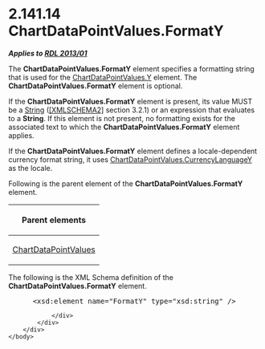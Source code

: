 <html dir="LTR" xmlns:mshelp="http://msdn.microsoft.com/mshelp" xmlns:ddue="http://ddue.schemas.microsoft.com/authoring/2003/5" xmlns:xlink="http://www.w3.org/1999/xlink" xmlns:tool="http://www.microsoft.com/tooltip">
    <head>
        <meta http-equiv="Content-Type" content="text/html; CHARSET=utf-8"></meta>
        <meta name="save" content="history"></meta>
        <title>2.141.14 ChartDataPointValues.FormatY</title>
        <xml>
            <mshelp:toctitle title="2.141.14 ChartDataPointValues.FormatY"></mshelp:toctitle>
            <mshelp:rltitle title="[MS-RDL]: ChartDataPointValues.FormatY"></mshelp:rltitle>
            <mshelp:keyword index="A" term="7cc5d32d-be32-4c7d-963c-c250c1bb4a4e"></mshelp:keyword>
            <mshelp:attr name="DCSext.ContentType" value="open specification"></mshelp:attr>
            <mshelp:attr name="AssetID" value="7cc5d32d-be32-4c7d-963c-c250c1bb4a4e"></mshelp:attr>
            <mshelp:attr name="TopicType" value="kbRef"></mshelp:attr>
            <mshelp:attr name="DCSext.Title" value="[MS-RDL]: ChartDataPointValues.FormatY" />
        </xml>
    </head>
    <body>
        <div id="header">
            <h1 class="heading">2.141.14 ChartDataPointValues.FormatY</h1>
        </div>
        <div id="mainSection">
            <div id="mainBody">
                <div id="allHistory" class="saveHistory"></div>
                <div id="sectionSection0" class="section" name="collapseableSection">
                    

<p><b><i>Applies to </i></b><a href="c5c219b8-4b13-4c49-9c86-6a07aab39823.html"><b><i>RDL 2013/01</i></b></a></p>

<p>The <b>ChartDataPointValues.FormatY</b> element specifies a
formatting string that is used for the <a href="12848598-a2d4-45c4-b5ec-3d09b0550e2e.html">ChartDataPointValues.Y</a>
element. The <b>ChartDataPointValues.FormatY</b> element is optional.</p>

<p>If the <b>ChartDataPointValues.FormatY</b> element is
present, its value MUST be a <a href="1ed81ef3-a683-45e3-aaad-bd2bbe71bc3d.html">String</a>
(<a href="https://go.microsoft.com/fwlink/?LinkId=90610">[XMLSCHEMA2]</a>
section 3.2.1) or an expression that evaluates to a <b>String</b>. If this
element is not present, no formatting exists for the associated text to which
the <b>ChartDataPointValues.FormatY</b> element applies.</p>

<p>If the <b>ChartDataPointValues.FormatY</b> element defines a
locale-dependent currency format string, it uses <a href="a1f66ef4-ea6f-4e51-8e6a-cc336fc34294.html">ChartDataPointValues.CurrencyLanguageY</a>
as the locale.</p>

<p>Following is the parent element of the <b>ChartDataPointValues.FormatY</b>
element.</p>

<table>
 <thead>
  <tr>
   <th>
   <p>Parent elements</p>
   </th>
  </tr>
 </thead>
 <tr>
  <td>
  <p><a href="363590aa-46c3-499a-927f-a6495a0b1ab6.html">ChartDataPointValues</a></p>
  </td>
 </tr>
</table>

<p>The following is the XML Schema definition of the <b>ChartDataPointValues.FormatY</b>
element.</p>

<dl>
<dd>
<div><pre> &lt;xsd:element name=&quot;FormatY&quot; type=&quot;xsd:string&quot; /&gt;
</pre></div>
</dd></dl>


                </div>
            </div>
        </div>
    </body>
</html>